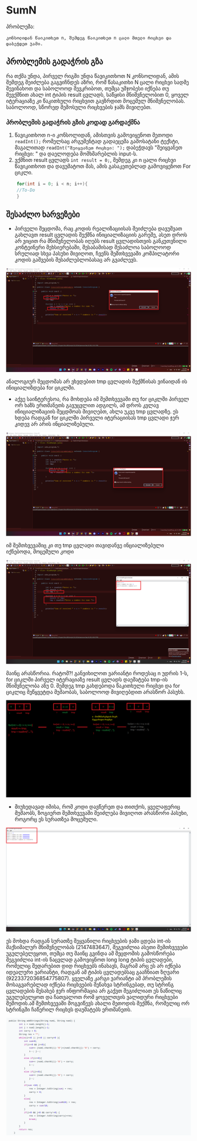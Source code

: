 # SumN
 
პრობლემა:
```
კონსოლიდან წაიკითხეთ n, შემდეგ წაიკითხეთ n ცალი მთელი რიცხვი და დაბეჭდეთ ჯამი.
```

## პრობლემის გადაჭრის გზა
რა თქმა უნდა, პირველ რიგში უნდა წავიკითხოთ N კონსოლიდან, ამის შემდეგ შეიძლება გაგვიჩნდეს აზრი,
რომ წასაკითხი N ცალი რიცხვი სადმე შევინახოთ და საბოლოოდ შევკრიბოთ, თუმცა უმჯობესი იქნება თუ შევქმნით
ახალ int ტიპის result ცვლადს, საწყისი მნიშვნელობით 0, ყოველ იტერაციაზე კი წაკითხული რიცხვით გავზრდით 
მოცემულ მნიშვნელობას. საბოლოოდ, სწორედ შემოსული რიცხვების ჯამს მივიღებთ.

### პრობლემის გადაჭრის გზის კოდად გარდაქმნა
1. წავიკითხოთ n-ი კონსოლიდან, ამისთვის გამოვიყენოთ მეთოდი `readInt();` რომელსაც არგუმენტად გადაეცემა 
გამოსატანი ტექსტი, მაგალითად `readInt("შეიყვანეთ რიცხვი: ");` დაბეჭდავს "შეიყვანეთ რიცხვი: " და დაელოდება 
მომხმარებლის input-ს.
2. ვქმნით result ცვლადს `int result = 0;`, შემდეგ კი n ცალი რიცხვი წავიკითხოთ და დავუმატოთ მას, 
ამის გასაკეთებლად გამოვიყენოთ For ციკლი. 
```java	
	for(int i = 0; i < n; i++){ 
	//To-Do
	}
```
## შესაძლო ხარვეზები
* პირველი შეცდომა, რაც კოდის რეალიზაციისას შეიძლება დავუშვათ გახლავთ result ცვლადის შექმნა ინიციალიზაციის გარეშე,
ასეთ დროს არ ვიცით რა მნიშვნელობას იღებს result ცვლადისთვის განკუთვნილი კონტეინერი მეხსიერებაში, შესაბამისად შესაძლოა 
საბოლოოდ სრულიად სხვა პასუხი მივიღოთ, ჩვენს შემთხვევაში კომპილატორი კოდის გაშვების შესაძლებლობასაც არ გვაძლევს.

![Initialization Error 1](./../images/e20_initialization_error1.png)

ანალოგიურ შეცდომას არ ვხვდებით tmp ცვლადის შექმნისას ვინაიდან ის ინიციალიზდება for ციკლში.
* აქვე საინტერესოა, რა მოხდება იმ შემთხვევაში თუ for ციკლში პირველ ორ ხაზს ერთმანეთს გავუცვლით ადგილს, ამ დროს კვლავ ინიციალიზაციის 
შეცდმოას მივიღებთ, ახლა უკვე tmp ცვლადზე. ეს ხდება რადგან for ციკლში პირველი იტერაციისას tmp ცვლადი ჯერ კიდევ არ არის ინციალიზებული.

![Initialization Error 2](./../images/e20_initialization_error2.png)

იმ შემთხვევაშიც კი თუ tmp ცვლადი თავიდანვე ინციალიზებული იქნებოდა, მოცემული კოდი

![Incorrect Algorithm 1](./../images/e20_incorrect_algorithm1.png)

მაინც არასწორია. რატომ?! განვიხილოთ ვარიანტი როდესაც
n უდრის 1-ს, for ციკლში პირველ იტერაციაზე result ცვლადს დაემატება tmp-ის მნიშვნელობა ანუ  0. შემდეგ tmp გახდებოდა წაკითხული რიცხვი და for ციკლიც შეწყვეტდა მუშაობას,
საბოლოოდ მივიღებდით არასწორ პასუხს.

![Incorrect Algorithm 2](./../images/e20_incorrect_algorithm2.png)

* მიუხედავად იმისა, რომ კოდი დავწერეთ და თითქოს, ყველაფერიც მუშაობს, ზოგიერთ შემთხვევაში შეიძლება მივიღოთ 
არასწორი პასუხი, როგორც ეს სურათზეა მოცემული.

![Bounder Error](./../images/e20_bounder_error.png)

ეს მოხდა რადგან სურათზე შეყვანილი რიცხვების ჯამი ცდება int-ის მაქსიმალურ მნიშვნელობას (2147483647),
შეგვიძლია ასეთი შემთხვევები უგულებელვყოთ, თუმცა თუ მაინც გვინდა ამ შეცდომის გამოსწორება შეგვიძლია int-ის ნაცვლად  გამოვიყნოთ long long ტიპის ცვლადები, რომელიც
შედარებით დიდ რიცხვებს ინახავს, მაგრამ არც ეს არ იქნება იდეალური ვარიანტი, რადგან ამ ტიპის ცვლადებსაც გააჩნიათ ზღვარი (9223372036854775807). ყველაზე კარგი ვარიანტი ამ პრობლემის მოსაგვარებლად იქნება რიცხვების შენახვა სტრინგებად, თუ სტრინგ ცვლადების შესახებ ჯერ ინფორმაცია არ გაქვთ შეგიძლიათ ეს ნაწილიც უგულებელყოთ და ჩათვალოთ რომ ყოველთვის ვალიდური რიცხვები შემოდის.ამ შემთხვევაში მოგვიწევს ახალი მეთოდის შექმნა, რომელიც ორ სტრინგში ჩაწერილ რიცხვს დაუმატებს ერთმანეთს.

![String Sum](./../images/e20_string_sum.png)

